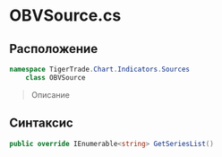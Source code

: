 
# OBVSource.cs
## Расположение
```csharp
namespace TigerTrade.Chart.Indicators.Sources  
    class OBVSource
```

> Описание

## Синтаксис
```csharp
public override IEnumerable<string> GetSeriesList()
```
